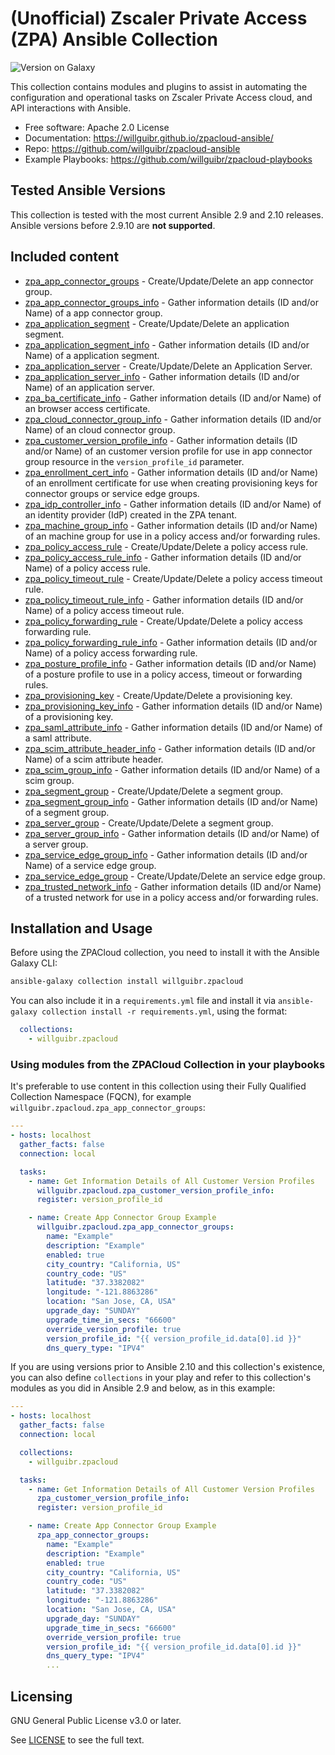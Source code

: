 # (Unofficial) Zscaler Private Access (ZPA) Ansible Collection

![Version on Galaxy](https://img.shields.io/badge/dynamic/json?style=flat&label=Ansible+Galaxy&prefix=v&url=https://galaxy.ansible.com/api/v2/collections/willguibr/zpacloud/&query=latest_version.version)

This collection contains modules and plugins to assist in automating the configuration and operational tasks on Zscaler Private Access cloud, and API interactions with Ansible.

- Free software: Apache 2.0 License
- Documentation:
    <https://willguibr.github.io/zpacloud-ansible/>
- Repo:
    <https://github.com/willguibr/zpacloud-ansible>
- Example Playbooks:
    <https://github.com/willguibr/zpacloud-playbooks>

## Tested Ansible Versions

This collection is tested with the most current Ansible 2.9 and 2.10 releases. Ansible versions
before 2.9.10 are **not supported**.

## Included content

- [zpa_app_connector_groups](https://willguibr.github.io/zpacloud-ansible/modules/zpa_app_connector_groups.html) - Create/Update/Delete an app connector group.
- [zpa_app_connector_groups_info](https://willguibr.github.io/zpacloud-ansible/modules/zpa_app_connector_groups_info.html) - Gather information details (ID and/or Name) of a app connector group.
- [zpa_application_segment](https://willguibr.github.io/zpacloud-ansible/modules/zpa_application_segment.html) - Create/Update/Delete an application segment.
- [zpa_application_segment_info](https://willguibr.github.io/zpacloud-ansible/modules/zpa_application_segment_info.html) - Gather information details (ID and/or Name) of a application segment.
- [zpa_application_server](https://willguibr.github.io/zpacloud-ansible/modules/zpa_application_server.html) - Create/Update/Delete an Application Server.
- [zpa_application_server_info](https://willguibr.github.io/zpacloud-ansible/modules/zpa_application_server_info.html) - Gather information details (ID and/or Name) of an application server.
- [zpa_ba_certificate_info](https://willguibr.github.io/zpacloud-ansible/modules/zpa_ba_certificate_info.html) - Gather information details (ID and/or Name) of an browser access certificate.
- [zpa_cloud_connector_group_info](https://willguibr.github.io/zpacloud-ansible/modules/zpa_cloud_connector_group_info.html) - Gather information details (ID and/or Name) of an cloud connector group.
- [zpa_customer_version_profile_info](https://willguibr.github.io/zpacloud-ansible/modules/zpa_customer_version_profile_info.html) - Gather information details (ID and/or Name) of an customer version profile for use in app connector group resource in the `version_profile_id` parameter.
- [zpa_enrollment_cert_info](https://willguibr.github.io/zpacloud-ansible/modules/zpa_enrollment_cert_info.html) - Gather information details (ID and/or Name) of an enrollment certificate for use when creating provisioning keys for connector groups or service edge groups.
- [zpa_idp_controller_info](https://willguibr.github.io/zpacloud-ansible/modules/zpa_idp_controller_info.html) - Gather information details (ID and/or Name) of an identity provider (IdP) created in the ZPA tenant.
- [zpa_machine_group_info](https://willguibr.github.io/zpacloud-ansible/modules/zpa_machine_group_info.html) - Gather information details (ID and/or Name) of an machine group for use in a policy access and/or forwarding rules.
- [zpa_policy_access_rule](https://willguibr.github.io/zpacloud-ansible/modules/zpa_policy_access_rule.html) - Create/Update/Delete a policy access rule.
- [zpa_policy_access_rule_info](https://willguibr.github.io/zpacloud-ansible/modules/zpa_policy_access_rule_info.html) - Gather information details (ID and/or Name) of a policy access rule.
- [zpa_policy_timeout_rule](https://willguibr.github.io/zpacloud-ansible/modules/zpa_policy_timeout_rule.html) - Create/Update/Delete a policy access timeout rule.
- [zpa_policy_timeout_rule_info](https://willguibr.github.io/zpacloud-ansible/modules/zpa_policy_timeout_rule_info.html) - Gather information details (ID and/or Name) of a policy access timeout rule.
- [zpa_policy_forwarding_rule](https://willguibr.github.io/zpacloud-ansible/modules/zpa_policy_forwarding_rule.html) - Create/Update/Delete a policy access forwarding rule.
- [zpa_policy_forwarding_rule_info](https://willguibr.github.io/zpacloud-ansible/modules/zpa_policy_forwarding_rule_info.html) - Gather information details (ID and/or Name) of a policy access forwarding rule.
- [zpa_posture_profile_info](https://willguibr.github.io/zpacloud-ansible/modules/zpa_posture_profile_info.html) - Gather information details (ID and/or Name) of a posture profile to use in a policy access, timeout or forwarding rules.
- [zpa_provisioning_key](https://willguibr.github.io/zpacloud-ansible/modules/zpa_provisioning_key.html) - Create/Update/Delete a provisioning key.
- [zpa_provisioning_key_info](https://willguibr.github.io/zpacloud-ansible/modules/zpa_provisioning_key_info.html) - Gather information details (ID and/or Name) of a provisioning key.
- [zpa_saml_attribute_info](https://willguibr.github.io/zpacloud-ansible/modules/zpa_saml_attribute_info.html) - Gather information details (ID and/or Name) of a saml attribute.
- [zpa_scim_attribute_header_info](https://willguibr.github.io/zpacloud-ansible/modules/zpa_scim_attribute_header_info.html) - Gather information details (ID and/or Name) of a scim attribute header.
- [zpa_scim_group_info](https://willguibr.github.io/zpacloud-ansible/modules/zpa_scim_group_info.html) - Gather information details (ID and/or Name) of a scim group.
- [zpa_segment_group](https://willguibr.github.io/zpacloud-ansible/modules/zpa_segment_group.html) - Create/Update/Delete a segment group.
- [zpa_segment_group_info](https://willguibr.github.io/zpacloud-ansible/modules/zpa_segment_group_info.html) - Gather information details (ID and/or Name) of a segment group.
- [zpa_server_group](https://willguibr.github.io/zpacloud-ansible/modules/zpa_server_group.html) - Create/Update/Delete a segment group.
- [zpa_server_group_info](https://willguibr.github.io/zpacloud-ansible/modules/zpa_server_group_info.html) - Gather information details (ID and/or Name) of a server group.
- [zpa_service_edge_group_info](https://willguibr.github.io/zpacloud-ansible/modules/zpa_service_edge_group_info.html) - Gather information details (ID and/or Name) of a service edge group.
- [zpa_service_edge_group](https://willguibr.github.io/zpacloud-ansible/modules/zpa_service_edge_group.html) - Create/Update/Delete an service edge group.
- [zpa_trusted_network_info](https://willguibr.github.io/zpacloud-ansible/modules/zpa_trusted_network_info.html) - Gather information details (ID and/or Name) of a trusted network for use in a policy access and/or forwarding rules.

## Installation and Usage

Before using the ZPACloud collection, you need to install it with the Ansible Galaxy CLI:

```bash
ansible-galaxy collection install willguibr.zpacloud
```

You can also include it in a `requirements.yml` file and install it via `ansible-galaxy collection install -r requirements.yml`, using the format:

```yaml
  collections:
    - willguibr.zpacloud
```

### Using modules from the ZPACloud Collection in your playbooks

It's preferable to use content in this collection using their Fully Qualified Collection Namespace (FQCN), for example `willguibr.zpacloud.zpa_app_connector_groups`:

```yaml
---
- hosts: localhost
  gather_facts: false
  connection: local

  tasks:
    - name: Get Information Details of All Customer Version Profiles
      willguibr.zpacloud.zpa_customer_version_profile_info:
      register: version_profile_id

    - name: Create App Connector Group Example
      willguibr.zpacloud.zpa_app_connector_groups:
        name: "Example"
        description: "Example"
        enabled: true
        city_country: "California, US"
        country_code: "US"
        latitude: "37.3382082"
        longitude: "-121.8863286"
        location: "San Jose, CA, USA"
        upgrade_day: "SUNDAY"
        upgrade_time_in_secs: "66600"
        override_version_profile: true
        version_profile_id: "{{ version_profile_id.data[0].id }}"
        dns_query_type: "IPV4"
```

If you are using versions prior to Ansible 2.10 and this collection's existence, you can also define `collections` in your play and refer to this collection's modules as you did in Ansible 2.9 and below, as in this example:

```yaml
---
- hosts: localhost
  gather_facts: false
  connection: local

  collections:
    - willguibr.zpacloud

  tasks:
    - name: Get Information Details of All Customer Version Profiles
      zpa_customer_version_profile_info:
      register: version_profile_id

    - name: Create App Connector Group Example
      zpa_app_connector_groups:
        name: "Example"
        description: "Example"
        enabled: true
        city_country: "California, US"
        country_code: "US"
        latitude: "37.3382082"
        longitude: "-121.8863286"
        location: "San Jose, CA, USA"
        upgrade_day: "SUNDAY"
        upgrade_time_in_secs: "66600"
        override_version_profile: true
        version_profile_id: "{{ version_profile_id.data[0].id }}"
        dns_query_type: "IPV4"
        ...
```

## Licensing

GNU General Public License v3.0 or later.

See [LICENSE](http://www.apache.org/licenses/) to see the full text.
